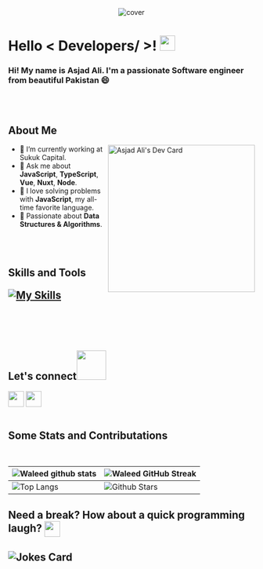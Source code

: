 <div align="center">
<img width="" height = "" src="https://miro.medium.com/max/1444/1*Z5-lWkyzcRB5ahgm9qyxvg.png" alt="cover" />
</div>

<h1> Hello < Developers/ >! <img src = "https://raw.githubusercontent.com/MartinHeinz/MartinHeinz/master/wave.gif" width="31"> </h1>
<p align='center'>
</p>

### Hi! My name is Asjad Ali. I'm a passionate Software engineer from beautiful Pakistan :smile:

<br>
<br>

<h2> About Me</h2>

<a href="https://app.daily.dev/asjadali"><img src="https://api.daily.dev/devcards/v2/5x3hB7UNa4sjuXHsMR0Dc.png?type=default&r=jui" align="right" width="300" alt="Asjad Ali's Dev Card"/></a>

- 🔭 I’m currently working at Sukuk Capital.
- 💬 Ask me about **JavaScript**, **TypeScript**, **Vue**, **Nuxt**, **Node**.
- 🌟 I love solving problems with **JavaScript**, my all-time favorite language.
- 🚀 Passionate about **Data Structures & Algorithms**.

<br>
<br>

<h2> Skills and Tools 

[![My Skills](https://skillicons.dev/icons?i=cpp,cmake,vue,nuxtjs,react,redux,vite,vitest,js,ts,html,css,sass,tailwind,bootstrap,webpack,regex,jest,figma,git,firebase,vscode,visualstudio,pug&perline=8)](https://github.com/asjad-ali)

<br>
<br>

<h2> Let's connect<img src='https://raw.githubusercontent.com/ShahriarShafin/ShahriarShafin/main/Assets/handshake.gif' width="60"> </h2>
<a href = 'https://www.linkedin.com/in/asjad-ali-watto/'> <img width = '32px' align= 'center' src="https://raw.githubusercontent.com/rahulbanerjee26/githubAboutMeGenerator/main/icons/linked-in-alt.svg"/></a>
<a href = 'https://twitter.com/Asjadaliwattoo'> <img width = '32px' align= 'center' src="https://raw.githubusercontent.com/rahulbanerjee26/githubAboutMeGenerator/main/icons/twitter.svg"/></a>

<br>
<br>

<h2>Some Stats and Contributations</h2>
<br>

| ![Waleed github stats](https://github-readme-stats.vercel.app/api?username=Asjad-Ali&show_icons=true&theme=radical) | ![Waleed GitHub Streak](https://github-readme-streak-stats.herokuapp.com/?user=Asjad-Ali&theme=radical) |
| --------------------------------------------------------------------------------------------------------------------------------- | ----------------------------------------------------------------------------------------------------------------------------------------------------------------------------------------------------------------- |
| ![Top Langs](https://github-readme-stats.vercel.app/api/top-langs/?username=Asjad-Ali&langs_count=10&theme=radical&layout=compact) | ![Github Stars](https://github-readme-stats.vercel.app/api?username=Asjad-Ali&show_icons=true&locale=en&count_private=true&hide_rank=true&custom_title=My%20GitHub%20Stats&disable_animations=true&theme=radical) |

<h2> Need a break? How about a quick programming laugh? <img align ='center' src='https://media2.giphy.com/media/UQDSBzfyiBKvgFcSTw/giphy.gif?cid=ecf05e47p3cd513axbek3f56ti3jzizq8hincw20jauyyfyw&rid=giphy.gif' width = "32"></h2>

## ![Jokes Card](https://readme-jokes.vercel.app/api?theme=radical)
